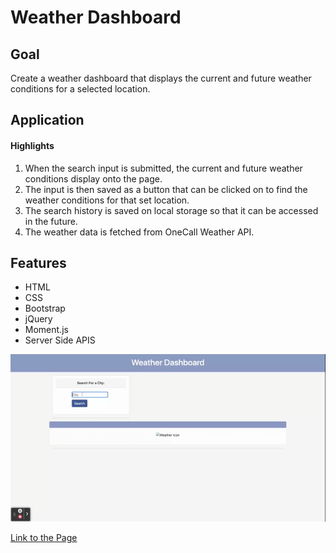 # Weather Dashboard
## Goal

Create a weather dashboard that displays the current and future weather conditions for a selected location.

## Application

#### Highlights
1. When the search input is submitted, the current and future weather conditions display onto the page.
2. The input is then saved as a button that can be clicked on to find the weather conditions for that set location.
3. The search history is saved on local storage so that it can be accessed in the future.
4. The weather data is fetched from OneCall Weather API. 
## Features
* HTML
* CSS
* Bootstrap
* jQuery
* Moment.js
* Server Side APIS


![My Website](./assets/images/Weather%20Dashboard.gif)


[Link to the Page](https://olivelliott.github.io/weather-dashboard/)